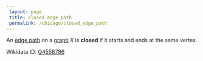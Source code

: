 ```yaml
---
 layout: page
 title: closed edge path
 permalink: /chicago/closed_edge_path
---
```

An [edge path](https://mathgloss.github.io/MathGloss/chicago/edge_path) on a [graph](https://mathgloss.github.io/MathGloss/chicago/graph) $X$ is **closed** if it starts and ends at the same vertex.

Wikidata ID: [Q4558786](https://www.wikidata.org/wiki/Q4558786)